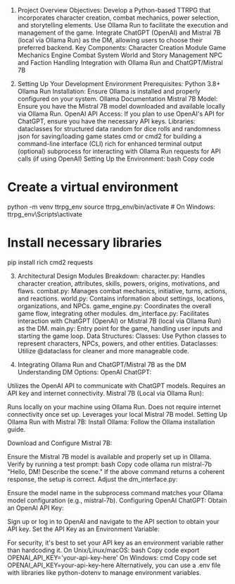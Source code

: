 1. Project Overview
Objectives:
Develop a Python-based TTRPG that incorporates character creation, combat mechanics, power selection, and storytelling elements.
Use Ollama Run to facilitate the execution and management of the game.
Integrate ChatGPT (OpenAI) and Mistral 7B (local via Ollama Run) as the DM, allowing users to choose their preferred backend.
Key Components:
Character Creation Module
Game Mechanics Engine
Combat System
World and Story Management
NPC and Faction Handling
Integration with Ollama Run and ChatGPT/Mistral 7B

2. Setting Up Your Development Environment
Prerequisites:
Python 3.8+
Ollama Run Installation: Ensure Ollama is installed and properly configured on your system. Ollama Documentation
Mistral 7B Model: Ensure you have the Mistral 7B model downloaded and available locally via Ollama Run.
OpenAI API Access: If you plan to use OpenAI's API for ChatGPT, ensure you have the necessary API keys.
Libraries:
dataclasses for structured data
random for dice rolls and randomness
json for saving/loading game states
cmd or cmd2 for building a command-line interface (CLI)
rich for enhanced terminal output (optional)
subprocess for interacting with Ollama Run
requests for API calls (if using OpenAI)
Setting Up the Environment:
bash
Copy code
# Create a virtual environment
python -m venv ttrpg_env
source ttrpg_env/bin/activate  # On Windows: ttrpg_env\Scripts\activate

# Install necessary libraries
pip install rich cmd2 requests

3. Architectural Design
Modules Breakdown:
character.py: Handles character creation, attributes, skills, powers, origins, motivations, and flaws.
combat.py: Manages combat mechanics, initiative, turns, actions, and reactions.
world.py: Contains information about settings, locations, organizations, and NPCs.
game_engine.py: Coordinates the overall game flow, integrating other modules.
dm_interface.py: Facilitates interaction with ChatGPT (OpenAI) or Mistral 7B (local via Ollama Run) as the DM.
main.py: Entry point for the game, handling user inputs and starting the game loop.
Data Structures:
Classes: Use Python classes to represent characters, NPCs, powers, and other entities.
Dataclasses: Utilize @dataclass for cleaner and more manageable code.

5. Integrating Ollama Run and ChatGPT/Mistral 7B as the DM
Understanding DM Options:
OpenAI ChatGPT:

Utilizes the OpenAI API to communicate with ChatGPT models.
Requires an API key and internet connectivity.
Mistral 7B (Local via Ollama Run):

Runs locally on your machine using Ollama Run.
Does not require internet connectivity once set up.
Leverages your local Mistral 7B model.
Setting Up Ollama Run with Mistral 7B:
Install Ollama: Follow the Ollama installation guide.

Download and Configure Mistral 7B:

Ensure the Mistral 7B model is available and properly set up in Ollama.
Verify by running a test prompt:
bash
Copy code
ollama run mistral-7b "Hello, DM! Describe the scene."
If the above command returns a coherent response, the setup is correct.
Adjust the dm_interface.py:

Ensure the model name in the subprocess command matches your Ollama model configuration (e.g., mistral-7b).
Configuring OpenAI ChatGPT:
Obtain an OpenAI API Key:

Sign up or log in to OpenAI and navigate to the API section to obtain your API key.
Set the API Key as an Environment Variable:

For security, it's best to set your API key as an environment variable rather than hardcoding it.
On Unix/Linux/macOS:
bash
Copy code
export OPENAI_API_KEY='your-api-key-here'
On Windows:
cmd
Copy code
set OPENAI_API_KEY=your-api-key-here
Alternatively, you can use a .env file with libraries like python-dotenv to manage environment variables.

